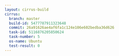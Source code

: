 ```yaml
---
layout: cirrus-build
cirrus:
  branch: master
  build-id: 5477787911323648
  commit: 26a91626ae4af6fa1c124e106e602bedba36d626
  task-id: 5116876205850624
  task-number: 5
  os-name: Ubuntu
  test-result: 0
---
```

